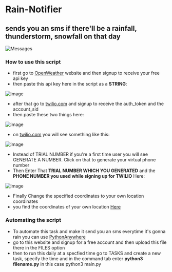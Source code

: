 # Rain-Notifier

## sends you an sms if there'll be a rainfall, thunderstorm, snowfall on that day

![Messages](https://user-images.githubusercontent.com/84438200/149452084-7529cfd7-f98c-404e-a81c-8fea0ce8f412.jpg)


### How to use this script

- first go to [OpenWeather](https://openweathermap.org/) website and then signup to receive your free api key
- then paste this api key here in the script as a **STRING**: 

![image](https://user-images.githubusercontent.com/84438200/149098569-2b4c34f5-5028-4c3f-84ce-616d67cf198d.png)

- after that go to [twilio.com](https://www.twilio.com/) and signup to receive the auth_token and the account_sid
- then paste these two things here:

![image](https://user-images.githubusercontent.com/84438200/149098973-35a01828-ed86-4045-9e7b-1ec6a975b359.png)

- on [twilio.com](https://www.twilio.com/) you will see something like this:

![image](https://user-images.githubusercontent.com/84438200/149099481-7f8b87d2-59fc-4471-84ae-234fe9c64379.png)

- Instead of TRIAL NUMBER if you're a first time user you will see GENERATE A NUMBER. Click on that to generate your virtual phone number
- Then Enter That **TRIAL NUMBER WHICH YOU GENERATED** and the **PHONE NUMBER you used while signing up for TWILIO** Here:

![image](https://user-images.githubusercontent.com/84438200/149101515-3549ea7d-553c-4b71-8a0b-3f1635581817.png)

- Finally Change the specified coordinates to your own location coordinates 
- you find the coordinates of your own location [Here](https://www.latlong.net/)


### Automating the script
- To automate this task and make it send you an sms everytime it's gonna rain you can use [PythonAnywhere](https://www.pythonanywhere.com/)
- go to this website and signup for a free account and then upload this file there in the FILES option
- then to run this daily at a specfied time go to TASKS and create a new task, specify the time and in the command tab enter **python3 filename.py** in this case python3 main.py
